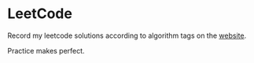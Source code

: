 # LeetCode

Record my leetcode solutions according to algorithm tags on the [website](https://leetcode.com/problemset/all).

Practice makes perfect.
